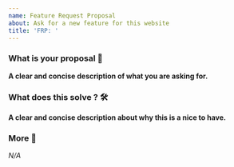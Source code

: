 ```yaml
---
name: Feature Request Proposal
about: Ask for a new feature for this website
title: 'FRP: '
---
```


### What is your proposal 🚀

**A clear and concise description of what you are asking for.**

### What does this solve ? 🛠

**A clear and concise description about why this is a nice to have.**

### More 🔎

_N/A_
